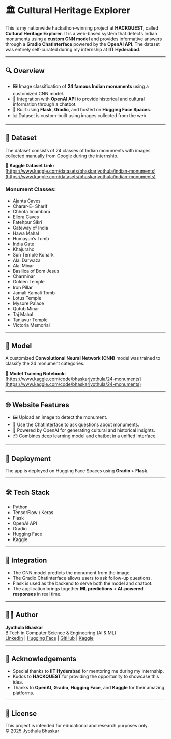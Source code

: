 # 🏛️ Cultural Heritage Explorer

This is my nationwide hackathon-winning project at **HACKQUEST**, called **Cultural Heritage Explorer**. It is a web-based system that detects Indian monuments using a **custom CNN model** and provides informative answers through a **Gradio ChatInterface** powered by the **OpenAI API**. The dataset was entirely self-curated during my internship at **IIT Hyderabad**.

---

## 🔍 Overview

- 🖼️ Image classification of **24 famous Indian monuments** using a customized CNN model.
- 💬 Integration with **OpenAI API** to provide historical and cultural information through a chatbot.
- 🧠 Built using **Flask**, **Gradio**, and hosted on **Hugging Face Spaces**.
- 📊 Dataset is custom-built using images collected from the web.

---

## 📁 Dataset

The dataset consists of 24 classes of Indian monuments with images collected manually from Google during the internship.

📌 **Kaggle Dataset Link:**  
[https://www.kaggle.com/datasets/bhaskarjyothula/indian-monuments](https://www.kaggle.com/datasets/bhaskarjyothula/indian-monuments)

### Monument Classes:
- Ajanta Caves  
- Charar-E- Sharif  
- Chhota Imambara  
- Ellora Caves  
- Fatehpur Sikri  
- Gateway of India  
- Hawa Mahal  
- Humayun’s Tomb  
- India Gate  
- Khajuraho  
- Sun Temple Konark  
- Alai Darwaza  
- Alai Minar  
- Basilica of Bom Jesus  
- Charminar  
- Golden Temple  
- Iron Pillar  
- Jamali Kamali Tomb  
- Lotus Temple  
- Mysore Palace  
- Qutub Minar  
- Taj Mahal  
- Tanjavur Temple  
- Victoria Memorial  

---

## 🧠 Model

A customized **Convolutional Neural Network (CNN)** model was trained to classify the 24 monument categories.

📌 **Model Training Notebook:**  
[https://www.kaggle.com/code/bhaskarjyothula/24-monuments](https://www.kaggle.com/code/bhaskarjyothula/24-monuments)

---

## 🌐 Website Features

- 🖼️ Upload an image to detect the monument.
- 💬 Use the ChatInterface to ask questions about monuments.
- 🔗 Powered by OpenAI for generating cultural and historical insights.
- 📦 Combines deep learning model and chatbot in a unified interface.

---

## 🚀 Deployment

The app is deployed on Hugging Face Spaces using **Gradio + Flask**.

---

## 🛠️ Tech Stack

- Python  
- TensorFlow / Keras  
- Flask  
- OpenAI API  
- Gradio  
- Hugging Face  
- Kaggle  

---

## 🧩 Integration

- The CNN model predicts the monument from the image.
- The Gradio ChatInterface allows users to ask follow-up questions.
- Flask is used as the backend to serve both the model and chatbot.
- The application brings together **ML predictions + AI-powered responses** in real time.

---

## 👨‍💻 Author

**Jyothula Bhaskar**  
B.Tech in Computer Science & Engineering (AI & ML)  
[LinkedIn](https://www.linkedin.com/in/bhaskar-jyothula-974bbb271/) | [Hugging Face](https://huggingface.co/Bhaskar2611) | [GitHub](https://github.com/Bhaskar2603) | [Kaggle](https://www.kaggle.com/bhaskarjyothula)

---

## 🏁 Acknowledgements

- Special thanks to **IIT Hyderabad** for mentoring me during my internship.
- Kudos to **HACKQUEST** for providing the opportunity to showcase this idea.
- Thanks to **OpenAI**, **Gradio**, **Hugging Face**, and **Kaggle** for their amazing platforms.

---

## 📜 License

This project is intended for educational and research purposes only.  
© 2025 Jyothula Bhaskar
